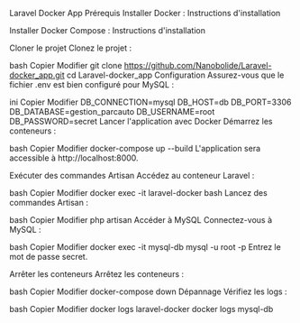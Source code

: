 Laravel Docker App
Prérequis
Installer Docker : Instructions d'installation

Installer Docker Compose : Instructions d'installation

Cloner le projet
Clonez le projet :

bash
Copier
Modifier
git clone https://github.com/Nanobolide/Laravel-docker_app.git
cd Laravel-docker_app
Configuration
Assurez-vous que le fichier .env est bien configuré pour MySQL :

ini
Copier
Modifier
DB_CONNECTION=mysql
DB_HOST=db
DB_PORT=3306
DB_DATABASE=gestion_parcauto
DB_USERNAME=root
DB_PASSWORD=secret
Lancer l'application avec Docker
Démarrez les conteneurs :

bash
Copier
Modifier
docker-compose up --build
L'application sera accessible à http://localhost:8000.

Exécuter des commandes Artisan
Accédez au conteneur Laravel :

bash
Copier
Modifier
docker exec -it laravel-docker bash
Lancez des commandes Artisan :

bash
Copier
Modifier
php artisan <command>
Accéder à MySQL
Connectez-vous à MySQL :

bash
Copier
Modifier
docker exec -it mysql-db mysql -u root -p
Entrez le mot de passe secret.

Arrêter les conteneurs
Arrêtez les conteneurs :

bash
Copier
Modifier
docker-compose down
Dépannage
Vérifiez les logs :

bash
Copier
Modifier
docker logs laravel-docker
docker logs mysql-db
